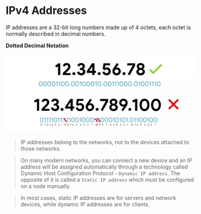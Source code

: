 # IPv4 Addresses

IP addresses are a 32-bit long numbers made up of 4 octets, each octet is normally described in decimal numbers.

**Dotted Decimal Notation**

![image](images/dotted-decimal-notation.png)

> IP addresses belong to the networks, not to the devices attached to those networks.

> On many modern networks, you can connect a new device and an IP address will be assigned automatically through a technology called Dynamic Host Configuration Protocol - `Dynamic IP address`. The opposite of it is called a `Static IP address` which must be configured on a node manually.

> In most cases, static IP addresses are for servers and network devices, while dynamic IP addresses are for clients.

